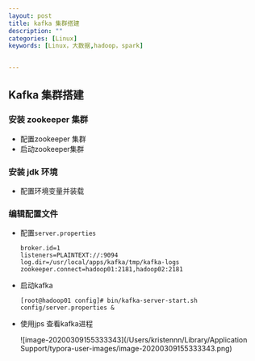 ```yaml
---
layout: post
title: kafka 集群搭建
description: ""
categories: [Linux]
keywords: [Linux，大数据,hadoop，spark]


---
```


## Kafka 集群搭建

### 安装 zookeeper 集群

- 配置zookeeper 集群
- 启动zookeeper集群

### 安装 jdk 环境

- 配置环境变量并装载

### 编辑配置文件

- 配置`server.properties`

  ```shell
  broker.id=1
  listeners=PLAINTEXT://:9094
  log.dir=/usr/local/apps/kafka/tmp/kafka-logs
  zookeeper.connect=hadoop01:2181,hadoop02:2181
  ```

- 启动kafka

  ```shell
  [root@hadoop01 config]# bin/kafka-server-start.sh config/server.properties &
  ```

- 使用jps 查看kafka进程

  ![image-20200309155333343](/Users/kristennn/Library/Application Support/typora-user-images/image-20200309155333343.png)
